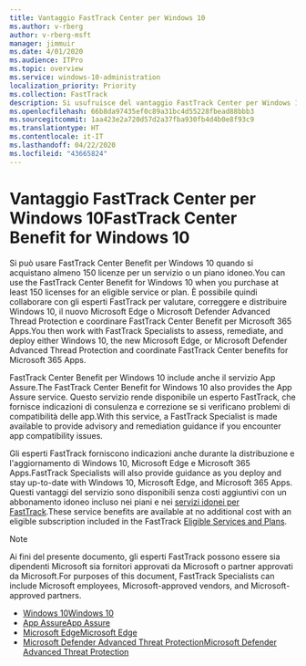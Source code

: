 ```yaml
---
title: Vantaggio FastTrack Center per Windows 10
ms.author: v-rberg
author: v-rberg-msft
manager: jimmuir
ms.date: 4/01/2020
ms.audience: ITPro
ms.topic: overview
ms.service: windows-10-administration
localization_priority: Priority
ms.collection: FastTrack
description: Si usufruisce del vantaggio FastTrack Center per Windows 10 quando si acquistano * almeno* 150 licenze per un servizio o piano idoneo.
ms.openlocfilehash: 66b8da97435ef0c89a31bc4d55228fbead88bbb3
ms.sourcegitcommit: 1aa423e2a720d57d2a37fba930fb4d4b0e8f93c9
ms.translationtype: HT
ms.contentlocale: it-IT
ms.lasthandoff: 04/22/2020
ms.locfileid: "43665824"
---
```

# <a name="fasttrack-center-benefit-for-windows-10"></a><span data-ttu-id="326dc-103">Vantaggio FastTrack Center per Windows 10</span><span class="sxs-lookup"><span data-stu-id="326dc-103">FastTrack Center Benefit for Windows 10</span></span>

<span data-ttu-id="326dc-104">Si può usare FastTrack Center Benefit per Windows 10 quando si acquistano almeno 150 licenze per un servizio o un piano idoneo.</span><span class="sxs-lookup"><span data-stu-id="326dc-104">You can use the FastTrack Center Benefit for Windows 10 when you purchase at least 150 licenses for an eligible service or plan.</span></span> <span data-ttu-id="326dc-105">È possibile quindi collaborare con gli esperti FastTrack per valutare, correggere e distribuire Windows 10, il nuovo Microsoft Edge o Microsoft Defender Advanced Thread Protection e coordinare FastTrack Center Benefit per Microsoft 365 Apps.</span><span class="sxs-lookup"><span data-stu-id="326dc-105">You then work with FastTrack Specialists to assess, remediate, and deploy either Windows 10, the new Microsoft Edge, or Microsoft Defender Advanced Thread Protection and coordinate FastTrack Center benefits for Microsoft 365 Apps.</span></span> 

<span data-ttu-id="326dc-106">FastTrack Center Benefit per Windows 10 include anche il servizio App Assure.</span><span class="sxs-lookup"><span data-stu-id="326dc-106">The FastTrack Center Benefit for Windows 10 also provides the App Assure service.</span></span> <span data-ttu-id="326dc-107">Questo servizio rende disponibile un esperto FastTrack, che fornisce indicazioni di consulenza e correzione se si verificano problemi di compatibilità delle app.</span><span class="sxs-lookup"><span data-stu-id="326dc-107">With this service, a FastTrack Specialist is made available to provide advisory and remediation guidance if you encounter app compatibility issues.</span></span> 

<span data-ttu-id="326dc-108">Gli esperti FastTrack forniscono indicazioni anche durante la distribuzione e l'aggiornamento di Windows 10, Microsoft Edge e Microsoft 365 Apps.</span><span class="sxs-lookup"><span data-stu-id="326dc-108">FastTrack Specialists will also provide guidance as you deploy and stay up-to-date with Windows 10, Microsoft Edge, and Microsoft 365 Apps.</span></span> <span data-ttu-id="326dc-109">Questi vantaggi del servizio sono disponibili senza costi aggiuntivi con un abbonamento idoneo incluso nei piani e nei [servizi idonei per FastTrack](M365-eligible-services-and-plans.md).</span><span class="sxs-lookup"><span data-stu-id="326dc-109">These service benefits are available at no additional cost with an eligible subscription included in the FastTrack [Eligible Services and Plans](M365-eligible-services-and-plans.md).</span></span>
  
> [!NOTE]
> <span data-ttu-id="326dc-110">Ai fini del presente documento, gli esperti FastTrack possono essere sia dipendenti Microsoft sia fornitori approvati da Microsoft o partner approvati da Microsoft.</span><span class="sxs-lookup"><span data-stu-id="326dc-110">For purposes of this document, FastTrack Specialists can include Microsoft employees, Microsoft-approved vendors, and Microsoft-approved partners.</span></span> 
    
- [<span data-ttu-id="326dc-111">Windows 10</span><span class="sxs-lookup"><span data-stu-id="326dc-111">Windows 10</span></span>](Win-10-windows-10.md)
- [<span data-ttu-id="326dc-112">App Assure</span><span class="sxs-lookup"><span data-stu-id="326dc-112">App Assure</span></span>](Win-10-app-assure.md)
- [<span data-ttu-id="326dc-113">Microsoft Edge</span><span class="sxs-lookup"><span data-stu-id="326dc-113">Microsoft Edge</span></span>](Win-10-microsoft-edge.md)
- [<span data-ttu-id="326dc-114">Microsoft Defender Advanced Threat Protection</span><span class="sxs-lookup"><span data-stu-id="326dc-114">Microsoft Defender Advanced Threat Protection</span></span>](Win-10-microsoft-defender-atp.md)

